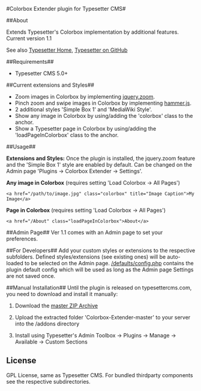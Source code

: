 #Colorbox Extender plugin for Typesetter CMS#

##About

Extends Typesetter's Colorbox implementation by additional features.
Current version 1.1 

See also [Typesetter Home](http://www.typesettercms.com), [Typesetter on GitHub](https://github.com/Typesetter/Typesetter)

##Requirements##
* Typesetter CMS 5.0+

##Current extensions and Styles##
* Zoom images in Colorbox by implementing [jquery.zoom](http://www.jacklmoore.com/zoom).
* Pinch zoom and swipe images in Colorbox by implementing [hammer.js](http://hammerjs.github.io).
* 2 additional styles 'Simple Box 1' and 'MediaWiki Style'.
* Show any image in Colorbox by using/adding the 'colorbox' class to the anchor.
* Show a Typesetter page in Colorbox by using/adding the 'loadPageInColorbox' class to the anchor.

##Usage##

**Extensions and Styles:** Once the plugin is installed, the jquery.zoom feature and the 'Simple Box 1' style are enabled by default. Can be changed on the Admin page 'Plugins &rarr; Colorbox Extender &rarr; Settings'.

**Any image in Colorbox** (requires setting 'Load Colorbox &rarr; All Pages')
```
<a href="/path/to/image.jpg" class="colorbox" title="Image Caption">My Image</a>
```

**Page in Colorbox** (requires setting 'Load Colorbox &rarr; All Pages')
```
<a href="/About" class="loadPageInColorbox">About</a>
```

##Admin Page##
Ver 1.1 comes with an Admin page to set your preferences.


##For Developers##
Add your custom styles or extensions to the respective subfolders. Defined styles/extensions (see existing ones) will be auto-loaded to be selected on the Admin page. [/defaults/config.php](https://github.com/juek/Colorbox-Extender/blob/master/defaults/config.php) contains the plugin default config which will be used as long as the Admin page Settings are not saved once.


##Manual Installation##
Until the plugin is released on typesettercms.com, you need to download and install it manually:

1. Download the [master ZIP Archive](https://github.com/juek/Colorbox-Extender/archive/master.zip)

2. Upload the extracted folder 'Colorbox-Extender-master' to your server into the /addons directory

3. Install using Typesetter's Admin Toolbox -> Plugins -> Manage -> Available -> Custom Sections

## License
GPL License, same as Typesetter CMS. For bundled thirdparty components see the respective subdirectories.
